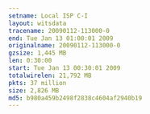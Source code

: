 ```yaml
---
setname: Local ISP C-I
layout: witsdata
tracename: 20090112-113000-0
end: Tue Jan 13 01:00:01 2009
originalname: 20090112-113000-0
gzsize: 1,445 MB
len: 0:30:00
start: Tue Jan 13 00:30:01 2009
totalwirelen: 21,792 MB
pkts: 37 million
size: 2,826 MB
md5: b980a459b2498f2838c4604af2940b19
---
```

